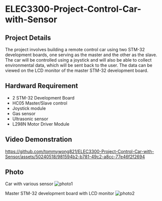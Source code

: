 # ELEC3300-Project-Control-Car-with-Sensor

## Project Details

The project involves building a remote control car using two STM-32 development boards, one serving as the master and the other as the slave. The car will be controlled using a joystick and will also be able to collect environmental data, which will be sent back to the user. The data can be viewed on the LCD monitor of the master STM-32 development board.

## Hardward Requirement

- 2 STM-32 Development Board
- HC05 Master/Slave control
- Joystick module
- Gas sensor
- Ultrasonic sensor
- L298N Motor Driver Module

## Video Demonstration
https://github.com/tommywong821/ELEC3300-Project-Control-Car-with-Sensor/assets/50240518/981594b2-b781-49c2-a8cc-77e46f2f2694

## Photo
Car with various sensor
![photo1](https://github.com/tommywong821/ELEC3300-Project-Control-Car-with-Sensor/assets/50240518/54f55a3a-9179-43ef-b3e6-ddd3fc5dabb5)

Master STM-32 development board with LCD monitor
![photo2](https://github.com/tommywong821/ELEC3300-Project-Control-Car-with-Sensor/assets/50240518/3ca29829-30cc-4465-9550-490ec50bc4a7)
